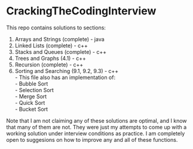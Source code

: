 CrackingTheCodingInterview
==========================

<p>This repo contains solutions to sections:</p>
  <ol>
  <li>Arrays and Strings (complete) - java</li>
  <li>Linked Lists (complete) - c++</li>
  <li>Stacks and Queues (complete) - c++</li>
  <li>Trees and Graphs (4.1) - c++</li>
  <li>Recursion (complete) - c++</li>
  <li>Sorting and Searching (9.1, 9.2, 9.3) - c++<br>
    - This file also has an implementation of:<br>
      - Bubble Sort<br>
      - Selection Sort<br>
      - Merge Sort<br>
      - Quick Sort<br>
      - Bucket Sort<br>
  </li>
  </ol>
      
<p>Note that I am not claiming any of these solutions are optimal, and I know that many of them are not. They were just my attempts to come up with a working solution under interview conditions as practice. I am completely open to suggesions on how to improve any and all of these functions.</p>
